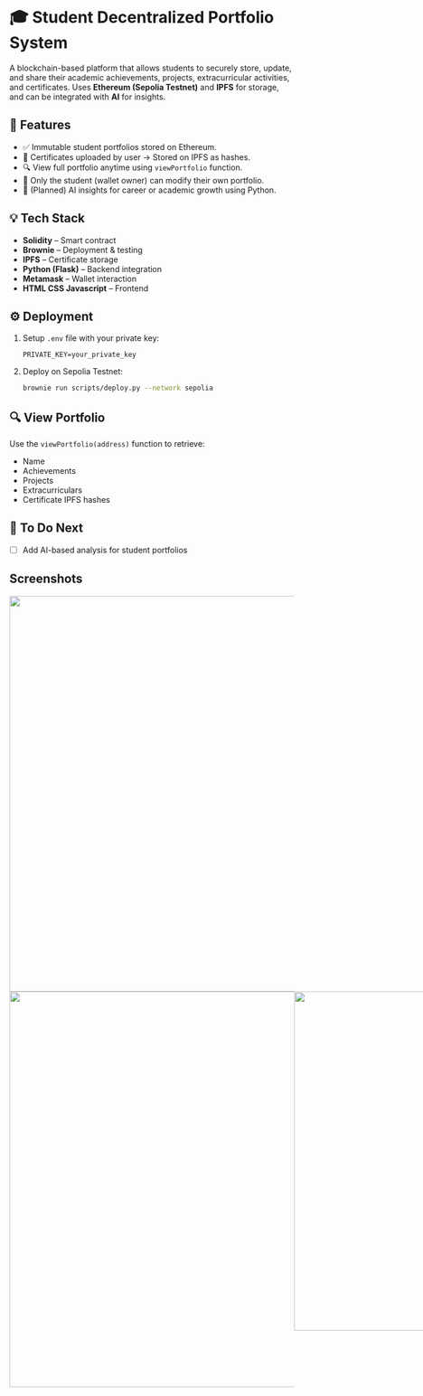 

# 🎓 Student Decentralized Portfolio System

A blockchain-based platform that allows students to securely store, update, and share their academic achievements, projects, extracurricular activities, and certificates. Uses **Ethereum (Sepolia Testnet)** and **IPFS** for storage, and can be integrated with **AI** for insights.

## 🚀 Features

- ✅ Immutable student portfolios stored on Ethereum.
- 📄 Certificates uploaded by user → Stored on IPFS as hashes.
- 🔍 View full portfolio anytime using `viewPortfolio` function.
- 🔐 Only the student (wallet owner) can modify their own portfolio.
- 🧠 (Planned) AI insights for career or academic growth using Python.

## 💡 Tech Stack

- **Solidity** – Smart contract
- **Brownie** – Deployment & testing
- **IPFS** – Certificate storage
- **Python (Flask)** – Backend integration
- **Metamask** – Wallet interaction
- **HTML CSS Javascript** – Frontend




## ⚙️ Deployment

1. Setup `.env` file with your private key:
    ```
    PRIVATE_KEY=your_private_key
    ```

2. Deploy on Sepolia Testnet:
    ```bash
    brownie run scripts/deploy.py --network sepolia
    ```

## 🔍 View Portfolio

Use the `viewPortfolio(address)` function to retrieve:
- Name
- Achievements
- Projects
- Extracurriculars
- Certificate IPFS hashes

## 🧪 To Do Next
- [ ] Add AI-based analysis for student portfolios



## Screenshots


<img src="https://github.com/user-attachments/assets/d40635d9-c2aa-4844-b79a-ea6a7d7d9f89" width="700" />

<div style="display: flex; justify-content: space-around;">
    <img src="https://github.com/user-attachments/assets/5fa8bdb7-557b-4892-ae4d-0b4ab4e67bdd" width="700" />
     <img src="https://github.com/user-attachments/assets/7b1ffd1d-4774-4bdc-afe1-c5fab485ef66" width="600" />
    <img src="https://github.com/user-attachments/assets/109170af-54c9-4c63-86fb-e0eaa9c830bf" width="400" />
    <img src="https://github.com/user-attachments/assets/aa171c78-b906-4523-af7f-0d1a220a1e60" width="300" />
    
   
    
</div>
